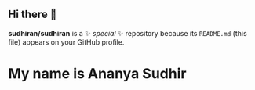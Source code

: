 ## Hi there 👋
**sudhiran/sudhiran** is a ✨ _special_ ✨ repository because its `README.md` (this file) appears on your GitHub profile.

# My name is **Ananya Sudhir**
